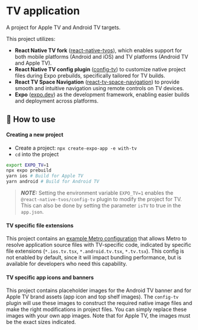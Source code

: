# TV application

A project for Apple TV and Android TV targets.

This project utilizes:

- **React Native TV fork** ([react-native-tvos](https://github.com/react-native-tvos/react-native-tvos)), which enables support for both mobile platforms (Android and iOS) and TV platforms (Android TV and Apple TV).
- **React Native TV config plugin** ([config-tv](https://github.com/react-native-tvos/config-tv/tree/main/packages/config-tv)) to customize native project files during Expo prebuilds, specifically tailored for TV builds.
- **React TV Space Navigation** ([react-tv-space-navigation](https://github.com/bamlab/react-tv-space-navigation/tree/main)) to provide smooth and intuitive navigation using remote controls on TV devices.
- **Expo** ([expo.dev](https://expo.dev/)) as the development framework, enabling easier builds and deployment across platforms.

## 🚀 How to use

#### Creating a new project

- Create a project: `npx create-expo-app -e with-tv`
- `cd` into the project

```sh
export EXPO_TV=1
npx expo prebuild
yarn ios # Build for Apple TV
yarn android # Build for Android TV
```

> **_NOTE:_**
> Setting the environment variable `EXPO_TV=1` enables the `@react-native-tvos/config-tv` plugin to modify the project for TV.
> This can also be done by setting the parameter `isTV` to true in the `app.json`.

#### TV specific file extensions

This project contains an [example Metro configuration](./metro.config.js) that allows Metro to resolve application source files with TV-specific code, indicated by specific file extensions (`*.ios.tv.tsx`, `*.android.tv.tsx`, `*.tv.tsx`). This config is not enabled by default, since it will impact bundling performance, but is available for developers who need this capability.

#### TV specific app icons and banners

This project contains placeholder images for the Android TV banner and for Apple TV brand assets (app icon and top shelf images). The `config-tv` plugin will use these images to construct the required native image files and make the right modifications in project files. You can simply replace these images with your own app images. Note that for Apple TV, the images must be the exact sizes indicated.
